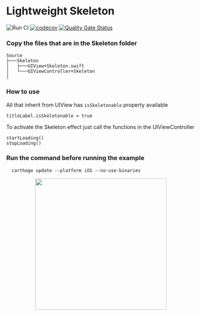 # Lightweight Skeleton

![Run CI](https://github.com/lucabelezal/Skeleton/workflows/Run%20CI/badge.svg)
[![codecov](https://codecov.io/gh/lucabelezal/Skeleton/branch/master/graph/badge.svg?token=f0sH9cfXWn)](https://codecov.io/gh/lucabelezal/Skeleton)
[![Quality Gate Status](https://sonarcloud.io/api/project_badges/measure?project=lucabelezal_Skeleton&metric=alert_status)](https://sonarcloud.io/dashboard?id=lucabelezal_Skeleton)

### Copy the files that are in the Skeleton folder

```
Source    
├───Skeleton
│   ├───UIView+Skeleton.swift
│   └───UIViewController+Skeleton
│
```

### How to use


All that inherit from UIView has `isSkeletonable` property available

```
titleLabel.isSkeletonable = true
```

To activate the Skeleton effect just call the functions in the UIViewController

```
startLoading()
stopLoading()
```

### Run the command before running the example

```
  carthage update --platform iOS --no-use-binaries
```

<p align="center">
  <img src="https://github.com/lucabelezal/Skeleton/blob/master/GIF/skeleton.gif" width="350"/>
</p>

